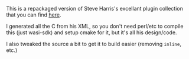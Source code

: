 This is a repackaged version of Steve Harris's excellant plugin collection that you can find [here](https://github.com/swh/ladspa).

I generated all the C from his XML, so you don't need perl/etc to compile this (just wasi-sdk) and setup cmake for it, but it's all his design/code.

I also tweaked the source a bit to get it to build easier (removing `inline`, etc.)
